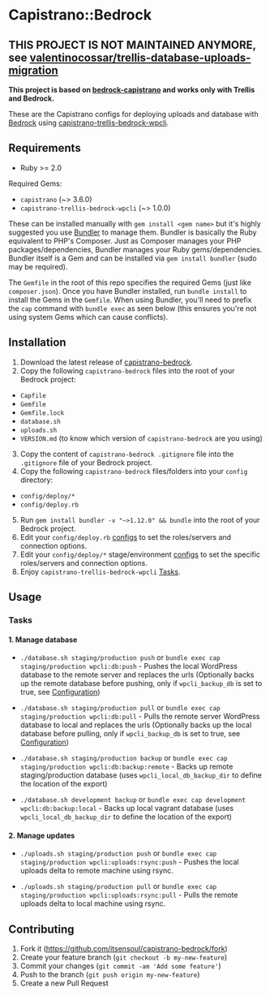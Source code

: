 # Capistrano::Bedrock

## THIS PROJECT IS NOT MAINTAINED ANYMORE, see [valentinocossar/trellis-database-uploads-migration](https://github.com/valentinocossar/trellis-database-uploads-migration)

**This project is based on [bedrock-capistrano](https://github.com/roots/bedrock-capistrano) and works only with Trellis and Bedrock.**

These are the Capistrano configs for deploying uploads and database with [Bedrock](https://github.com/roots/bedrock) using [capistrano-trellis-bedrock-wpcli](https://github.com/itsensoul/capistrano-trellis-bedrock-wpcli).

## Requirements

* Ruby >= 2.0

Required Gems:

* `capistrano` (~> 3.6.0)
* `capistrano-trellis-bedrock-wpcli` (~> 1.0.0)

These can be installed manually with `gem install <gem name>` but it's highly suggested you use [Bundler](http://bundler.io/) to manage them. Bundler is basically the Ruby equivalent to PHP's Composer. Just as Composer manages your PHP packages/dependencies, Bundler manages your Ruby gems/dependencies. Bundler itself is a Gem and can be installed via `gem install bundler` (sudo may be required).

The `Gemfile` in the root of this repo specifies the required Gems (just like `composer.json`). Once you have Bundler installed, run `bundle install` to install the Gems in the `Gemfile`. When using Bundler, you'll need to prefix the `cap` command with `bundle exec` as seen below (this ensures you're not using system Gems which can cause conflicts).

## Installation

1. Download the latest release of [capistrano-bedrock](https://github.com/itsensoul/capistrano-bedrock/releases/latest).
2. Copy the following `capistrano-bedrock` files into the root of your Bedrock project:
  * `Capfile`
  * `Gemfile`
  * `Gemfile.lock`
  * `database.sh`
  * `uploads.sh`
  * `VERSION.md` (to know which version of `capistrano-bedrock` are you using)
3. Copy the content of `capistrano-bedrock .gitignore` file into the `.gitignore` file of your Bedrock project.
4. Copy the following `capistrano-bedrock` files/folders into your `config` directory:
  * `config/deploy/*`
  * `config/deploy.rb`
5. Run `gem install bundler -v "~>1.12.0" && bundle` into the root of your Bedrock project.
6. Edit your `config/deploy.rb` [configs](https://github.com/itsensoul/capistrano-trellis-bedrock-wpcli#configurationanchor) to set the roles/servers and connection options.
7. Edit your `config/deploy/*` stage/environment [configs](https://github.com/itsensoul/capistrano-trellis-bedrock-wpcli#configurationanchor) to set the specific roles/servers and connection options.
8. Enjoy `capistrano-trellis-bedrock-wpcli` [Tasks](#tasksanchor).

## Usage

<a name="tasksanchor"></a>
### Tasks

#### 1. Manage database

* `./database.sh staging/production push` or `bundle exec cap staging/production wpcli:db:push` - Pushes the local WordPress database to the remote server and replaces the urls (Optionally backs up the remote database before pushing, only if `wpcli_backup_db` is set to true, see [Configuration](https://github.com/itsensoul/capistrano-trellis-bedrock-wpcli#configurationanchor))

* `./database.sh staging/production pull` or `bundle exec cap staging/production wpcli:db:pull` - Pulls the remote server WordPress database to local and replaces the urls (Optionally backs up the local database before pulling, only if `wpcli_backup_db` is set to true, see [Configuration](https://github.com/itsensoul/capistrano-trellis-bedrock-wpcli#configurationanchor))

* `./database.sh staging/production backup` or `bundle exec cap staging/production wpcli:db:backup:remote` - Backs up remote staging/production database (uses `wpcli_local_db_backup_dir` to define the location of the export)

* `./database.sh development backup` or `bundle exec cap development wpcli:db:backup:local` - Backs up local vagrant database (uses `wpcli_local_db_backup_dir` to define the location of the export)

#### 2. Manage updates

* `./uploads.sh staging/production push` or `bundle exec cap staging/production wpcli:uploads:rsync:push` - Pushes the local uploads delta to remote machine using rsync.

* `./uploads.sh staging/production pull` or `bundle exec cap staging/production wpcli:uploads:rsync:pull` - Pulls the remote uploads delta to local machine using rsync.

## Contributing

1. Fork it (https://github.com/itsensoul/capistrano-bedrock/fork)
2. Create your feature branch (`git checkout -b my-new-feature`)
3. Commit your changes (`git commit -am 'Add some feature'`)
4. Push to the branch (`git push origin my-new-feature`)
5. Create a new Pull Request
